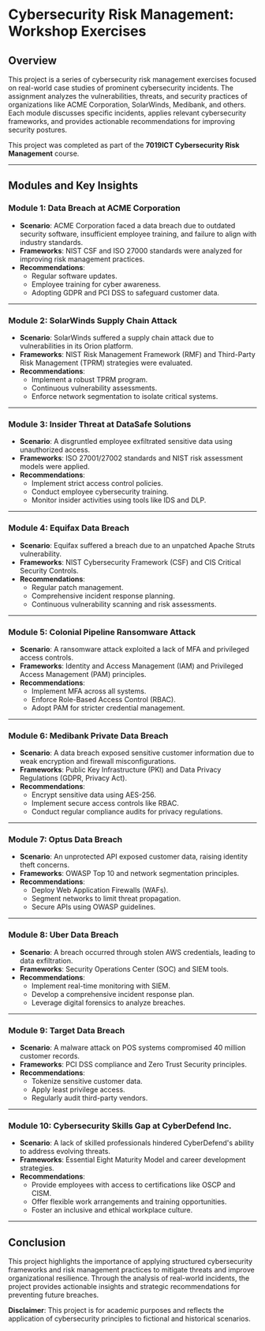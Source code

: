 # Cybersecurity Risk Management: Workshop Exercises

## Overview
This project is a series of cybersecurity risk management exercises focused on real-world case studies of prominent cybersecurity incidents. The assignment analyzes the vulnerabilities, threats, and security practices of organizations like ACME Corporation, SolarWinds, Medibank, and others. Each module discusses specific incidents, applies relevant cybersecurity frameworks, and provides actionable recommendations for improving security postures.

This project was completed as part of the **7019ICT Cybersecurity Risk Management** course.

---

## Modules and Key Insights

### Module 1: Data Breach at ACME Corporation
- **Scenario**: ACME Corporation faced a data breach due to outdated security software, insufficient employee training, and failure to align with industry standards.
- **Frameworks**: NIST CSF and ISO 27000 standards were analyzed for improving risk management practices.
- **Recommendations**:
  - Regular software updates.
  - Employee training for cyber awareness.
  - Adopting GDPR and PCI DSS to safeguard customer data.

---

### Module 2: SolarWinds Supply Chain Attack
- **Scenario**: SolarWinds suffered a supply chain attack due to vulnerabilities in its Orion platform.
- **Frameworks**: NIST Risk Management Framework (RMF) and Third-Party Risk Management (TPRM) strategies were evaluated.
- **Recommendations**:
  - Implement a robust TPRM program.
  - Continuous vulnerability assessments.
  - Enforce network segmentation to isolate critical systems.

---

### Module 3: Insider Threat at DataSafe Solutions
- **Scenario**: A disgruntled employee exfiltrated sensitive data using unauthorized access.
- **Frameworks**: ISO 27001/27002 standards and NIST risk assessment models were applied.
- **Recommendations**:
  - Implement strict access control policies.
  - Conduct employee cybersecurity training.
  - Monitor insider activities using tools like IDS and DLP.

---

### Module 4: Equifax Data Breach
- **Scenario**: Equifax suffered a breach due to an unpatched Apache Struts vulnerability.
- **Frameworks**: NIST Cybersecurity Framework (CSF) and CIS Critical Security Controls.
- **Recommendations**:
  - Regular patch management.
  - Comprehensive incident response planning.
  - Continuous vulnerability scanning and risk assessments.

---

### Module 5: Colonial Pipeline Ransomware Attack
- **Scenario**: A ransomware attack exploited a lack of MFA and privileged access controls.
- **Frameworks**: Identity and Access Management (IAM) and Privileged Access Management (PAM) principles.
- **Recommendations**:
  - Implement MFA across all systems.
  - Enforce Role-Based Access Control (RBAC).
  - Adopt PAM for stricter credential management.

---

### Module 6: Medibank Private Data Breach
- **Scenario**: A data breach exposed sensitive customer information due to weak encryption and firewall misconfigurations.
- **Frameworks**: Public Key Infrastructure (PKI) and Data Privacy Regulations (GDPR, Privacy Act).
- **Recommendations**:
  - Encrypt sensitive data using AES-256.
  - Implement secure access controls like RBAC.
  - Conduct regular compliance audits for privacy regulations.

---

### Module 7: Optus Data Breach
- **Scenario**: An unprotected API exposed customer data, raising identity theft concerns.
- **Frameworks**: OWASP Top 10 and network segmentation principles.
- **Recommendations**:
  - Deploy Web Application Firewalls (WAFs).
  - Segment networks to limit threat propagation.
  - Secure APIs using OWASP guidelines.

---

### Module 8: Uber Data Breach
- **Scenario**: A breach occurred through stolen AWS credentials, leading to data exfiltration.
- **Frameworks**: Security Operations Center (SOC) and SIEM tools.
- **Recommendations**:
  - Implement real-time monitoring with SIEM.
  - Develop a comprehensive incident response plan.
  - Leverage digital forensics to analyze breaches.

---

### Module 9: Target Data Breach
- **Scenario**: A malware attack on POS systems compromised 40 million customer records.
- **Frameworks**: PCI DSS compliance and Zero Trust Security principles.
- **Recommendations**:
  - Tokenize sensitive customer data.
  - Apply least privilege access.
  - Regularly audit third-party vendors.

---

### Module 10: Cybersecurity Skills Gap at CyberDefend Inc.
- **Scenario**: A lack of skilled professionals hindered CyberDefend's ability to address evolving threats.
- **Frameworks**: Essential Eight Maturity Model and career development strategies.
- **Recommendations**:
  - Provide employees with access to certifications like OSCP and CISM.
  - Offer flexible work arrangements and training opportunities.
  - Foster an inclusive and ethical workplace culture.

---

## Conclusion
This project highlights the importance of applying structured cybersecurity frameworks and risk management practices to mitigate threats and improve organizational resilience. Through the analysis of real-world incidents, the project provides actionable insights and strategic recommendations for preventing future breaches.

**Disclaimer**: This project is for academic purposes and reflects the application of cybersecurity principles to fictional and historical scenarios.
